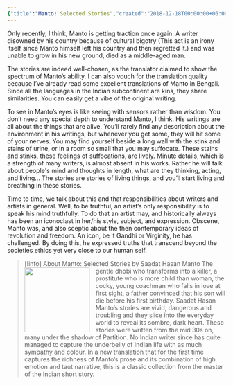 ```yaml
---
{"title":"Manto: Selected Stories","created":"2018-12-18T00:00:00+06:00","updated":"2023-02-09T15:52:57+06:00","read_at":["2019-01-12T00:00:00+06:00"],"read_count":1,"authors":["Saadat Hasan Manto","Aatish Taseer (Translator)"],"isbn10":8184000499,"status":"Read","rating":5,"reviewed":true,"dg-publish":true,"dg-metatags":{"og:image":"https://images-na.ssl-images-amazon.com/images/S/compressed.photo.goodreads.com/books/1426145608i/7518598.jpg"},"cover":"https://images-na.ssl-images-amazon.com/images/S/compressed.photo.goodreads.com/books/1426145608i/7518598.jpg","tags":["bestreads"],"permalink":"/personal/reading/books/read/manto-selected-stories-by-saadat-hasan-manto/","metatags":{"og:image":"https://images-na.ssl-images-amazon.com/images/S/compressed.photo.goodreads.com/books/1426145608i/7518598.jpg"},"dgPassFrontmatter":true}
---
```


Only recently, I think, Manto is getting traction once again. A writer disowned by his country because of cultural bigotry (This act is an irony itself since Manto himself left his country and then regretted it.) and was unable to grow in his new ground, died as a middle-aged man. 

The stories are indeed well-chosen, as the translator claimed to show the spectrum of Manto’s ability. I can also vouch for the translation quality because I’ve already read some excellent translations of Manto in Bengali. Since all the languages in the Indian subcontinent are kins, they share similarities. You can easily get a vibe of the original writing.  
  
To see in Manto’s eyes is like seeing with sensors rather than wisdom. You don’t need any special depth to understand Manto, I think. His writings are all about the things that are alive. You’ll rarely find any description about the environment in his writings, but whenever you get some, they will hit some of your nerves. You may find yourself beside a long wall with the stink and stains of urine, or in a room so small that you may suffocate. These stains and stinks, these feelings of suffocations, are lively. Minute details, which is a strength of many writers, is almost absent in his works. Rather he will talk about people's mind and thoughts in length, what are they thinking, acting, and living… The stories are stories of living things, and you’ll start living and breathing in these stories.  
  
Time to time, we talk about this and that responsibilities about writers and artists in general. Well, to be truthful, an artist’s only responsibility is to speak his mind truthfully. To do that an artist may, and historically always has been an iconoclast in her/his style, subject, and expression. Obscene, Manto was, and also sceptic about the then contemporary ideas of revolution and freedom. An icon, be it Gandhi or Virginity, he has challenged. By doing this, he expressed truths that transcend beyond the societies ethics yet very close to our human self.

> [!info] About Manto: Selected Stories by Saadat Hasan Manto
> <img src="https://images-na.ssl-images-amazon.com/images/S/compressed.photo.goodreads.com/books/1426145608i/7518598.jpg" style="float: left; width: 150px; height: auto; margin-right: 1em;" /> The gentle dhobi who transforms into a killer, a prostitute who is more child than woman, the cocky, young coachman who falls in love at first sight, a father convinced that his son will die before his first birthday. Saadat Hasan Manto’s stories are vivid, dangerous and troubling and they slice into the everyday world to reveal its sombre, dark heart. These stories were written from the mid 30s on, many under the shadow of Partition. No Indian writer since has quite managed to capture the underbelly of Indian life with as much sympathy and colour. In a new translation that for the first time captures the richness of Manto’s prose and its combination of high emotion and taut narrative, this is a classic collection from the master of the Indian short story.
